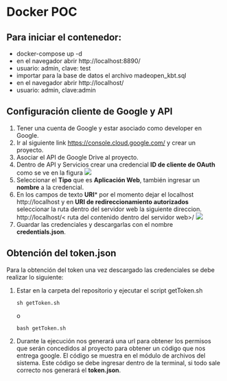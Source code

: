 # Docker POC

## Para iniciar el contenedor:

- docker-compose up -d
- en el navegador abrir http://localhost:8890/
- usuario: admin, clave: test
- importar para la base de datos el archivo madeopen_kbt.sql
- en el navegador abrir http://localhost/
- usuario: admin, clave:admin

## Configuración cliente de Google y API

1. Tener una cuenta de Google y estar asociado como developer en Google.
2. Ir al siguiente link https://console.cloud.google.com/ y crear un proyecto.
3. Asociar el API de Google Drive al proyecto.
4. Dentro de API y Servicios crear una credencial **ID de cliente de OAuth** como se ve en la figura 
![](https://imgur.com/PY9xPKU.png)
5. Seleccionar el **Tipo** que es **Aplicación Web**, también ingresar un **nombre** a la credencial.
6. En los campos de texto **URI*** por el momento dejar el localhost http://localhost y en **URI de redireccionamiento autorizados** seleccionar la ruta dentro del servidor web la siguiente direccion. http://localhost/< ruta del contenido dentro del servidor web>/
![](https://imgur.com/JANXM2V.png)
7. Guardar las credenciales y descargarlas con el nombre **credentials.json**.

## Obtención del token.json

Para la obtención del token una vez descargado las credenciales se debe realizar lo siguiente: 
1. Estar en la carpeta del repositorio y ejecutar el script getToken.sh
    ``` 
    sh getToken.sh  
    ```
    o
    ```
    bash getToken.sh
    ``` 
2. Durante la ejecución nos generará una url para obtener los permisos que serán concedidos al proyecto para obtener un código que nos entrega google. El código se muestra en el módulo de archivos del sistema. Este código se debe ingresar dentro de la terminal, si todo sale correcto nos generará el **token.json**.